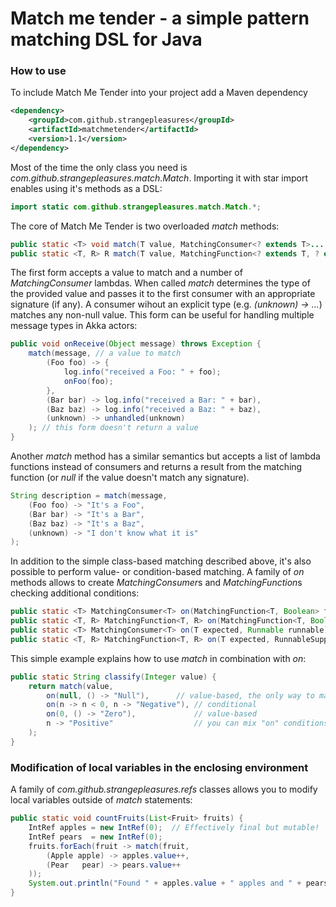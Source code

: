 # Match me tender - a simple pattern matching DSL for Java

### How to use
To include Match Me Tender into your project add a Maven dependency
```xml
<dependency>
	<groupId>com.github.strangepleasures</groupId>
	<artifactId>matchmetender</artifactId>
	<version>1.1</version>
</dependency>
```
Most of the time the only class you need is *com.github.strangepleasures.match.Match*. Importing it with star import enables using it's methods as a DSL:
```java
import static com.github.strangepleasures.match.Match.*;
```
The core of Match Me Tender is two overloaded *match* methods:
```java
public static <T> void match(T value, MatchingConsumer<? extends T>... consumers) { ... }
public static <T, R> R match(T value, MatchingFunction<? extends T, ? extends R>... functions) { ... }
```
The first form accepts a value to match and a number of *MatchingConsumer* lambdas. When called *match* determines the type of the provided value and passes it to the first consumer with an appropriate signature (if any). A consumer wihout an explicit type (e.g. *(unknown) -> ...*) matches any non-null value. 
This form can be useful for handling multiple message types in Akka actors:
```java
public void onReceive(Object message) throws Exception {
	match(message, // a value to match
		(Foo foo) -> { 
			log.info("received a Foo: " + foo); 
			onFoo(foo);
		}, 
		(Bar bar) -> log.info("received a Bar: " + bar),
		(Baz baz) -> log.info("received a Baz: " + baz),
		(unknown) -> unhandled(unknown)
	); // this form doesn't return a value
}
```
Another *match* method has a similar semantics but accepts a list of lambda functions instead of consumers and returns a result from the matching function (or *null* if the value doesn't match any signature).
```java
String description = match(message, 
	(Foo foo) -> "It's a Foo", 
	(Bar bar) -> "It's a Bar",
	(Baz baz) -> "It's a Baz",
	(unknown) -> "I don't know what it is"
); 
```
In addition to the simple class-based matching described above, it's also possible to perform value- or condition-based matching. A family of *on* methods allows to create *MatchingConsumer*s and *MatchingFunction*s checking additional conditions:
```java
public static <T> MatchingConsumer<T> on(MatchingFunction<T, Boolean> filter, MatchingConsumer<? super T> action) { ... }
public static <T, R> MatchingFunction<T, R> on(MatchingFunction<T, Boolean> filter, MatchingFunction<? super T, R> mapper) { ... }
public static <T> MatchingConsumer<T> on(T expected, Runnable runnable) { ... }
public static <T, R> MatchingFunction<T, R> on(T expected, RunnableSupplier<R> supplier) { ... }
```
This simple example explains how to use *match* in combination with *on*:
```java
public static String classify(Integer value) {
	return match(value,
		on(null, () -> "Null"), 	 // value-based, the only way to match null
		on(n -> n < 0, n -> "Negative"), // conditional
		on(0, () -> "Zero"),             // value-based
		n -> "Positive"                  // you can mix "on" conditions with simple lambdas
	);
}
```
### Modification of local variables in the enclosing environment
A family of *com.github.strangepleasures.refs* classes allows you to modify local variables outside of *match* statements:
```java
public static void countFruits(List<Fruit> fruits) {
	IntRef apples = new IntRef(0);  // Effectively final but mutable!
	IntRef pears  = new IntRef(0);
	fruits.forEach(fruit -> match(fruit,
		(Apple apple) -> apples.value++,
		(Pear   pear) -> pears.value++
	));
	System.out.println("Found " + apples.value + " apples and " + pears.value + " pears.");
}
```
